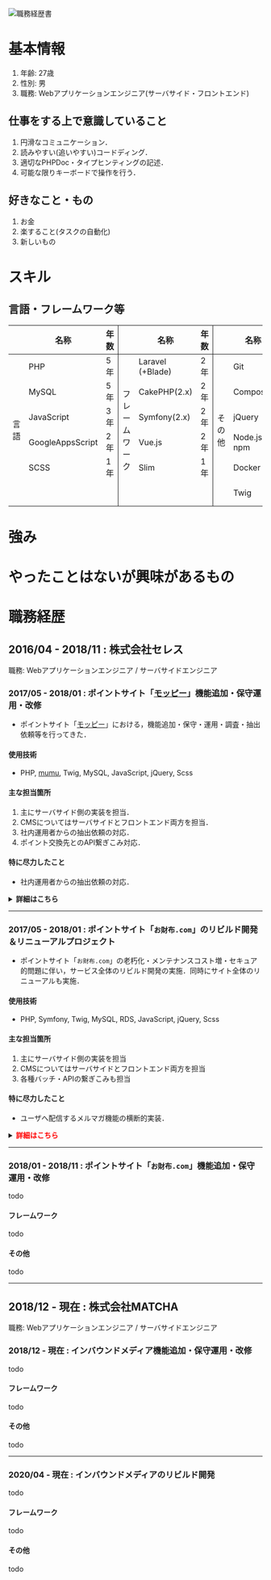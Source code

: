 ![職務経歴書](https://user-images.githubusercontent.com/24934763/107616500-8b6a7680-6c91-11eb-8e24-6d033b46ffdc.png "職務経歴書")

# 基本情報
1. 年齢: 27歳
2. 性別: 男
3. 職務: Webアプリケーションエンジニア(サーバサイド・フロントエンド)

## 仕事をする上で意識していること
1. 円滑なコミュニケーション．
2. 読みやすい(追いやすい)コードディング．
3. 適切なPHPDoc・タイプヒンティングの記述．
4. 可能な限りキーボードで操作を行う．

## 好きなこと・もの
1. お金
2. 楽すること(タスクの自動化)
3. 新しいもの

# スキル
## 言語・フレームワーク等
<table>
    <thead>
        <tr>
            <th scope="col"></th>
            <th scope="col">名称</th>
            <th scope="col">年数</th>
            <th scope="col" style="border-left:solid 1px"></th>
            <th scope="col">名称</th>
            <th scope="col">年数</th>
            <th scope="col" style="border-left:solid 1px"></th>
            <th scope="col">名称</th>
            <th scope="col">年数</th>
        </tr>
    </thead>
    <tbody>
        <tr>
            <td rowspan="6">言語</td>
            <td>PHP</td>
            <td>5年</td>
            <td rowspan="6" style="border-left:solid 1px">フレームワーク</td>
            <td>Laravel (+Blade)</td>
            <td>2年</td>
            <td rowspan="6" style="border-left:solid 1px">その他</td>
            <td>Git</td>
            <td>5年</td>
        </tr>
        <tr>
            <td>MySQL</td>
            <td>5年</td>
            <td>CakePHP(2.x)</td>
            <td>2年</td>
            <td>Composer</td>
            <td>4年</td>
        </tr>
        <tr>
            <td>JavaScript</td>
            <td>3年</td>
            <td>Symfony(2.x)</td>
            <td>2年</td>
            <td>jQuery</td>
            <td>3年</td>
        </tr>
        <tr>
            <td>GoogleAppsScript</td>
            <td>2年</td>
            <td>Vue.js</td>
            <td>2年</td>
            <td>Node.js, npm</td>
            <td>3年</td>
        </tr>
        <tr>
            <td>SCSS</td>
            <td>1年</td>
            <td>Slim</td>
            <td>1年</td>
            <td>Docker</td>
            <td>2年</td>
        </tr>
        <tr>
            <td></td>
            <td></td>
            <td></td>
            <td></td>
            <td>Twig</td>
            <td>2年</td>
        </tr>
    </tbody>
</table>

# 強み

# やったことはないが興味があるもの

# 職務経歴

## 2016/04 - 2018/11 : 株式会社セレス

職務: Webアプリケーションエンジニア / サーバサイドエンジニア

### 2017/05 - 2018/01 : ポイントサイト「[モッピー](https://pc.moppy.jp/)」機能追加・保守運用・改修
- ポイントサイト「[モッピー](https://pc.moppy.jp/)」における，機能追加・保守・運用・調査・抽出依頼等を行ってきた．

#### 使用技術
- PHP, [mumu](https://github.com/gunyarakun/mumu), Twig, MySQL, JavaScript, jQuery, Scss

#### 主な担当箇所
1. 主にサーバサイド側の実装を担当．
2. CMSについてはサーバサイドとフロントエンド両方を担当．
3. 社内運用者からの抽出依頼の対応．
4. ポイント交換先とのAPI繋ぎこみ対応．

#### 特に尽力したこと
- 社内運用者からの抽出依頼の対応．
<details>
   <summary><b>詳細はこちら</b></summary>
   <div>
        <p>本件は，<b>各種キャンペーン施策の実施可否</b>や<b>キャンペーン実施後の効果測定</b>を行うため，複雑なSQLで本番DBから指定された値の抽出を行う業務である．</p>
        <p>毎日新しい抽出条件で依頼され，正確な値を負荷のかからないSQLを意識し実行できるように努力してきた．新卒入社し3ヵ月ほどたったタイミングで配属され，本タスクを小まめにこなすごとに，DBのスキーマやテーブル構造の理解，適切なIndexの使用等の意識ができるようになり，開発する際にもDBへの負荷を意識した実装を行えるようになった．</p>
        <p>また，<b>知りたい情報を自由に取得すること</b>や<b>効果測定に使えるの値の肌感</b>なども学べた．</p>
    </div>
</details>

---

### 2017/05 - 2018/01 : ポイントサイト「`お財布.com`」のリビルド開発＆リニューアルプロジェクト

- ポイントサイト「`お財布.com`」の老朽化・メンテナンスコスト増・セキュア的問題に伴い，サービス全体のリビルド開発の実施．同時にサイト全体のリニューアルも実施．

#### 使用技術
- PHP, Symfony, Twig, MySQL, RDS, JavaScript, jQuery, Scss

#### 主な担当箇所
1. 主にサーバサイド側の実装を担当
2. CMSについてはサーバサイドとフロントエンド両方を担当
3. 各種バッチ・APIの繋ぎこみも担当

#### 特に尽力したこと
- ユーザへ配信するメルマガ機能の横断的実装．
<details>
   <summary><b style="color:red">詳細はこちら</b></summary>
   <div>
        <p>本機能は，社内運用者が訴求したい案件・キャンペーン等を特定ユーザーへメール配信する機能である．</p>
        <p>本機能では，現行踏襲を軸に，実運用者の要件を聞き，仕様に落とし込む作業や設計等も担当した．</p>
        <p>登録者数が非常に多く，大量配信を伴うため，外部MTAに配信を一任し，API繋ぎこみ等を実施．</p>
        <p>また，ユーザのセグメントに応じて配信対象者の抽出処理は非常に重く，同期処理ではタイムアウトしてしまうため，別途バッチを作成し，非同期にて実現．</p>
        <p>外部MTAのコスト削減も意識し，不要なファイルの削除や配信リクエスト等のコントロールも行った．</p>
    </div>
</details>

---

### 2018/01 - 2018/11 : ポイントサイト「`お財布.com`」機能追加・保守運用・改修

todo

#### フレームワーク

todo

#### その他

todo

---

## 2018/12 - 現在 : 株式会社MATCHA
職務: Webアプリケーションエンジニア / サーバサイドエンジニア

### 2018/12 - 現在 : インバウンドメディア機能追加・保守運用・改修

todo

#### フレームワーク

todo

#### その他

todo

---

### 2020/04 - 現在 : インバウンドメディアのリビルド開発

todo

#### フレームワーク

todo

#### その他

todo

